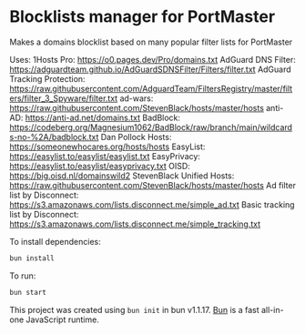# Blocklists manager for PortMaster

Makes a domains blocklist based on many popular filter lists for PortMaster

Uses:
1Hosts Pro: https://o0.pages.dev/Pro/domains.txt
AdGuard DNS Filter: https://adguardteam.github.io/AdGuardSDNSFilter/Filters/filter.txt
AdGuard Tracking Protection: https://raw.githubusercontent.com/AdguardTeam/FiltersRegistry/master/filters/filter_3_Spyware/filter.txt
ad-wars: https://raw.githubusercontent.com/StevenBlack/hosts/master/hosts
anti-AD: https://anti-ad.net/domains.txt
BadBlock: https://codeberg.org/Magnesium1062/BadBlock/raw/branch/main/wildcards-no-%2A/badblock.txt
Dan Pollock Hosts: https://someonewhocares.org/hosts/hosts
EasyList: https://easylist.to/easylist/easylist.txt
EasyPrivacy: https://easylist.to/easylist/easyprivacy.txt
OISD: https://big.oisd.nl/domainswild2
StevenBlack Unified Hosts: https://raw.githubusercontent.com/StevenBlack/hosts/master/hosts
Ad filter list by Disconnect: https://s3.amazonaws.com/lists.disconnect.me/simple_ad.txt
Basic tracking list by Disconnect: https://s3.amazonaws.com/lists.disconnect.me/simple_tracking.txt

To install dependencies:

```bash
bun install
```

To run:

```bash
bun start
```

This project was created using `bun init` in bun v1.1.17. [Bun](https://bun.sh) is a fast all-in-one JavaScript runtime.
